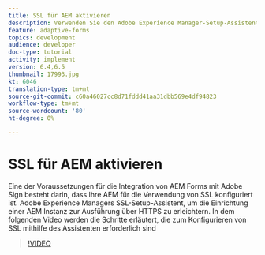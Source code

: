```yaml
---
title: SSL für AEM aktivieren
description: Verwenden Sie den Adobe Experience Manager-Setup-Assistenten, um eine AEM Instanz einzurichten, die über HTTPS ausgeführt werden soll.
feature: adaptive-forms
topics: development
audience: developer
doc-type: tutorial
activity: implement
version: 6.4,6.5
thumbnail: 17993.jpg
kt: 6046
translation-type: tm+mt
source-git-commit: c60a46027cc8d71fddd41aa31dbb569e4df94823
workflow-type: tm+mt
source-wordcount: '80'
ht-degree: 0%

---
```



# SSL für AEM aktivieren

Eine der Voraussetzungen für die Integration von AEM Forms mit Adobe Sign besteht darin, dass Ihre AEM für die Verwendung von SSL konfiguriert ist. Adobe Experience Managers SSL-Setup-Assistent, um die Einrichtung einer AEM Instanz zur Ausführung über HTTPS zu erleichtern.
In dem folgenden Video werden die Schritte erläutert, die zum Konfigurieren von SSL mithilfe des Assistenten erforderlich sind

>[!VIDEO](https://video.tv.adobe.com/v/17993/?quality=9&learn=on)